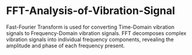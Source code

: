 # FFT-Analysis-of-Vibration-Signal

Fast-Fourier Transform is used for converting Time-Domain vibration signals to Frequency-Domain vibration signals. FFT decomposes complex vibration signals into individual frequency components, revealing the amplitude and phase of each frequency present.
